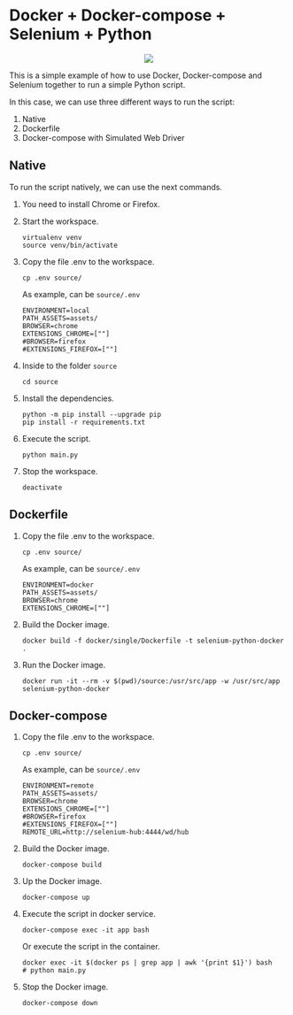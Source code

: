 # Docker + Docker-compose + Selenium + Python

<div align="center">
    <img src="https://i.gyazo.com/18b3a08d39ef8154491bdc66b015fbc1.png" />
</div>

This is a simple example of how to use Docker, Docker-compose and Selenium together to run a simple Python script.

In this case, we can use three different ways to run the script:

1. Native
2. Dockerfile
3. Docker-compose with Simulated Web Driver

## Native

To run the script natively, we can use the next commands.

1. You need to install Chrome or Firefox.

2. Start the workspace.

    ```shell
    virtualenv venv
    source venv/bin/activate
    ```

3. Copy the file .env to the workspace.

    ```shell
   cp .env source/
    ```

    As example, can be `source/.env`

    ```dotenv
    ENVIRONMENT=local
    PATH_ASSETS=assets/
    BROWSER=chrome
    EXTENSIONS_CHROME=[""]
    #BROWSER=firefox
    #EXTENSIONS_FIREFOX=[""]
    ```

5. Inside to the folder `source`

    ```shell
   cd source 
    ```

6. Install the dependencies.

    ```shell
    python -m pip install --upgrade pip
    pip install -r requirements.txt
   ```

7. Execute the script.

    ```shell
    python main.py
    ```

8. Stop the workspace.

    ```shell
    deactivate
    ```

## Dockerfile

1. Copy the file .env to the workspace.

    ```shell
   cp .env source/
    ```

    As example, can be `source/.env`

    ```dotenv
    ENVIRONMENT=docker
    PATH_ASSETS=assets/
    BROWSER=chrome
    EXTENSIONS_CHROME=[""]
    ```

2. Build the Docker image.

    ```shell
    docker build -f docker/single/Dockerfile -t selenium-python-docker .
    ```

3. Run the Docker image.

    ```shell
    docker run -it --rm -v $(pwd)/source:/usr/src/app -w /usr/src/app selenium-python-docker
    ```

## Docker-compose

1. Copy the file .env to the workspace.

    ```shell
   cp .env source/
    ```

    As example, can be `source/.env`

    ```dotenv
    ENVIRONMENT=remote
    PATH_ASSETS=assets/
    BROWSER=chrome
    EXTENSIONS_CHROME=[""]
    #BROWSER=firefox
    #EXTENSIONS_FIREFOX=[""]
    REMOTE_URL=http://selenium-hub:4444/wd/hub
    ```

2. Build the Docker image.

    ```shell
    docker-compose build
    ```

3. Up the Docker image.

    ```shell
    docker-compose up
    ```

4. Execute the script in docker service.

    ```shell
    docker-compose exec -it app bash
    ```

    Or execute the script in the container.

    ```shell
    docker exec -it $(docker ps | grep app | awk '{print $1}') bash
    # python main.py
    ```
  
5. Stop the Docker image.

    ```shell
    docker-compose down
    ```
